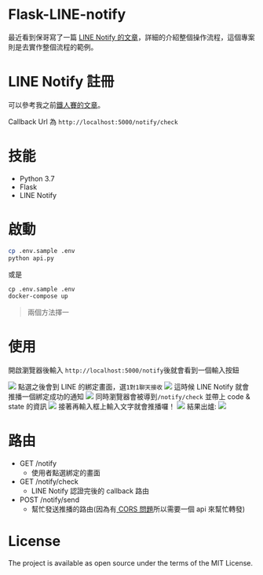 # Flask-LINE-notify

最近看到保哥寫了一篇 [LINE Notify 的文章](https://blog.miniasp.com/post/2020/02/17/Go-Through-LINE-Notify-Without-Any-Code)，詳細的介紹整個操作流程，這個專案則是去實作整個流程的範例。

# LINE Notify 註冊

可以參考我之前[鐵人賽的文章](https://nijialin.com/2019/09/20/Day5-%E5%81%9A%E4%B8%80%E5%80%8B%E8%88%87-LINE-Notify-%E9%80%A3%E5%8B%95%E7%9A%84%E6%9C%8D%E5%8B%99/)。

Callback Url 為 `http://localhost:5000/notify/check`
# 技能

- Python 3.7
- Flask
- LINE Notify

# 啟動

```sh
cp .env.sample .env
python api.py
```

或是

```dockerfile
cp .env.sample .env
docker-compose up
```

> 兩個方法擇一

# 使用

開啟瀏覽器後輸入 `http://localhost:5000/notify`後就會看到一個輸入按鈕

![](https://i.imgur.com/RraASZL.png)
點選之後會到 LINE 的綁定畫面，選`1對1聊天接收`
![](https://i.imgur.com/jhB3pMV.png)
這時候 LINE Notify 就會推播一個綁定成功的通知
![](https://i.imgur.com/0KlKrXE.png)
同時瀏覽器會被導到`/notify/check` 並帶上 code & state 的資訊
![](https://i.imgur.com/oGs5NWI.png)
接著再輸入框上輸入文字就會推播囉！
![](https://i.imgur.com/U9zZnmm.png)
結果出爐:
![](https://i.imgur.com/KjGXOo3.png)

# 路由

- GET /notify
  - 使用者點選綁定的畫面
- GET /notify/check
  - LINE Notify 認證完後的 callback 路由
- POST /notify/send
  - 幫忙發送推播的路由(因為有[ CORS 問題](https://developer.mozilla.org/zh-TW/docs/Web/HTTP/CORS)所以需要一個 api 來幫忙轉發)

# License

The project is available as open source under the terms of the MIT License.
